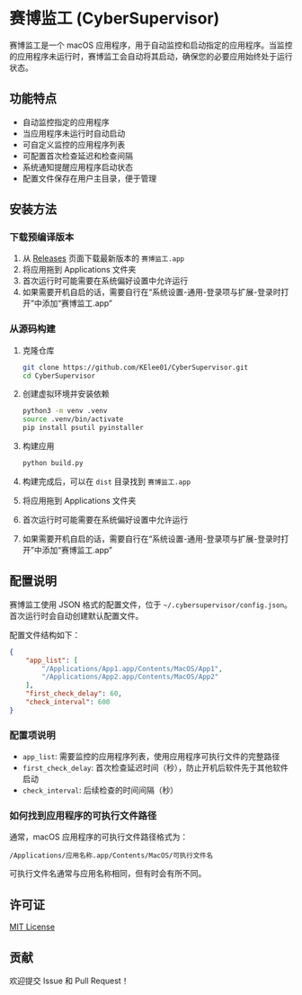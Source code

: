 # 赛博监工 (CyberSupervisor)

赛博监工是一个 macOS 应用程序，用于自动监控和启动指定的应用程序。当监控的应用程序未运行时，赛博监工会自动将其启动，确保您的必要应用始终处于运行状态。

## 功能特点

- 自动监控指定的应用程序
- 当应用程序未运行时自动启动
- 可自定义监控的应用程序列表
- 可配置首次检查延迟和检查间隔
- 系统通知提醒应用程序启动状态
- 配置文件保存在用户主目录，便于管理

## 安装方法

### 下载预编译版本

1. 从 [Releases](https://github.com/KElee01/CyberSupervisor/releases) 页面下载最新版本的 `赛博监工.app`
2. 将应用拖到 Applications 文件夹
3. 首次运行时可能需要在系统偏好设置中允许运行
4. 如果需要开机自启的话，需要自行在“系统设置-通用-登录项与扩展-登录时打开”中添加“赛博监工.app”

### 从源码构建

1. 克隆仓库
   ```bash
   git clone https://github.com/KElee01/CyberSupervisor.git
   cd CyberSupervisor
   ```

2. 创建虚拟环境并安装依赖
   ```bash
   python3 -m venv .venv
   source .venv/bin/activate
   pip install psutil pyinstaller
   ```

3. 构建应用
   ```bash
   python build.py
   ```

4. 构建完成后，可以在 `dist` 目录找到 `赛博监工.app`
5. 将应用拖到 Applications 文件夹
6. 首次运行时可能需要在系统偏好设置中允许运行
7. 如果需要开机自启的话，需要自行在“系统设置-通用-登录项与扩展-登录时打开”中添加“赛博监工.app”

## 配置说明

赛博监工使用 JSON 格式的配置文件，位于 `~/.cybersupervisor/config.json`。首次运行时会自动创建默认配置文件。

配置文件结构如下：

```json
{
    "app_list": [
        "/Applications/App1.app/Contents/MacOS/App1",
        "/Applications/App2.app/Contents/MacOS/App2"
    ],
    "first_check_delay": 60,
    "check_interval": 600
}
```

### 配置项说明

- `app_list`: 需要监控的应用程序列表，使用应用程序可执行文件的完整路径
- `first_check_delay`: 首次检查延迟时间（秒），防止开机后软件先于其他软件启动
- `check_interval`: 后续检查的时间间隔（秒）

### 如何找到应用程序的可执行文件路径

通常，macOS 应用程序的可执行文件路径格式为：
```
/Applications/应用名称.app/Contents/MacOS/可执行文件名
```

可执行文件名通常与应用名称相同，但有时会有所不同。

## 许可证

[MIT License](LICENSE)

## 贡献

欢迎提交 Issue 和 Pull Request！
